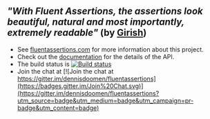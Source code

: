 ## *"With Fluent Assertions, the assertions look beautiful, natural and most importantly, extremely readable"* (by [Girish](https://twitter.com/girishracharya))

* See [fluentassertions.com](http://fluentassertions.com/) for more information about this project.
* Check out the [documentation](http://fluentassertions.com/documentation.html) for the details of the API.
* The build status is [![Build status](https://ci.appveyor.com/api/projects/status/h60mq3e5uf5tuout/branch/develop?svg=true)](https://ci.appveyor.com/project/dennisdoomen/fluentassertions/branch/develop)
* Join the chat at [![Join the chat at https://gitter.im/dennisdoomen/fluentassertions](https://badges.gitter.im/Join%20Chat.svg)](https://gitter.im/dennisdoomen/fluentassertions?utm_source=badge&utm_medium=badge&utm_campaign=pr-badge&utm_content=badge)


